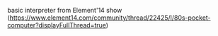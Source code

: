 basic interpreter from Element'14 show 
(https://www.element14.com/community/thread/22425/l/80s-pocket-computer?displayFullThread=true)